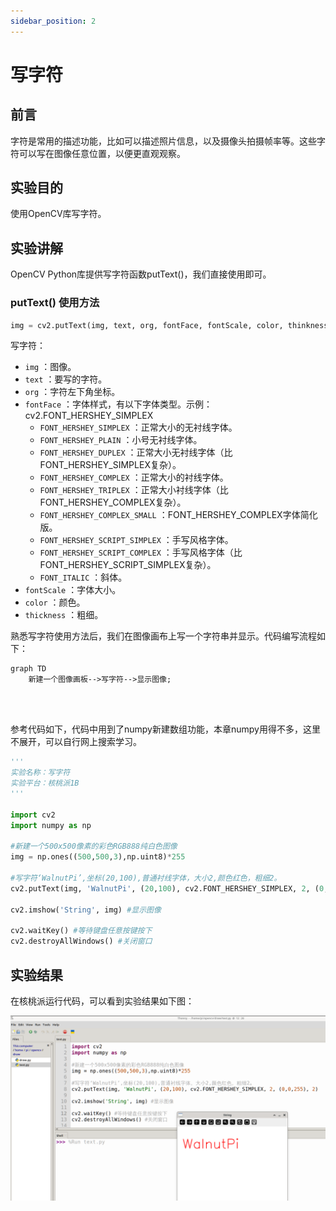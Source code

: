 ```yaml
---
sidebar_position: 2
---
```


# 写字符

## 前言

字符是常用的描述功能，比如可以描述照片信息，以及摄像头拍摄帧率等。这些字符可以写在图像任意位置，以便更直观观察。

## 实验目的

使用OpenCV库写字符。

## 实验讲解

OpenCV Python库提供写字符函数putText()，我们直接使用即可。

### putText() 使用方法

```python
img = cv2.putText(img, text, org, fontFace, fontScale, color, thinkness, lineType, bottomLeftOrigin)
```
写字符：
- `img` ：图像。
- `text` ：要写的字符。
- `org` ：字符左下角坐标。
- `fontFace` ：字体样式，有以下字体类型。示例：cv2.FONT_HERSHEY_SIMPLEX
    - `FONT_HERSHEY_SIMPLEX` ：正常大小的无衬线字体。
    - `FONT_HERSHEY_PLAIN` ：小号无衬线字体。
    - `FONT_HERSHEY_DUPLEX` ：正常大小无衬线字体（比FONT_HERSHEY_SIMPLEX复杂）。
    - `FONT_HERSHEY_COMPLEX` ：正常大小的衬线字体。
    - `FONT_HERSHEY_TRIPLEX` ：正常大小衬线字体（比FONT_HERSHEY_COMPLEX复杂）。
    - `FONT_HERSHEY_COMPLEX_SMALL` ：FONT_HERSHEY_COMPLEX字体简化版。
    - `FONT_HERSHEY_SCRIPT_SIMPLEX` ：手写风格字体。
    - `FONT_HERSHEY_SCRIPT_COMPLEX` ：手写风格字体（比FONT_HERSHEY_SCRIPT_SIMPLEX复杂）。
    - `FONT_ITALIC` ：斜体。
- `fontScale` ：字体大小。
- `color` ：颜色。
- `thickness` ：粗细。

熟悉写字符使用方法后，我们在图像画布上写一个字符串并显示。代码编写流程如下：

```mermaid
graph TD
    新建一个图像画板-->写字符-->显示图像;
```

<br></br>

参考代码如下，代码中用到了numpy新建数组功能，本章numpy用得不多，这里不展开，可以自行网上搜索学习。

```python
'''
实验名称：写字符
实验平台：核桃派1B
'''

import cv2
import numpy as np

#新建一个500x500像素的彩色RGB888纯白色图像
img = np.ones((500,500,3),np.uint8)*255

#写字符‘WalnutPi’,坐标(20,100),普通衬线字体，大小2,颜色红色，粗细2。
cv2.putText(img, 'WalnutPi', (20,100), cv2.FONT_HERSHEY_SIMPLEX, 2, (0,0,255), 2)

cv2.imshow('String', img) #显示图像

cv2.waitKey() #等待键盘任意按键按下
cv2.destroyAllWindows() #关闭窗口

```

## 实验结果

在核桃派运行代码，可以看到实验结果如下图：

![text](./img/text/text1.png)